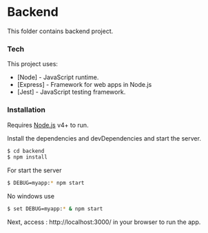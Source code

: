 # Backend

This folder contains backend project.

### Tech

This project uses:

* [Node] - JavaScript runtime.
* [Express] - Framework for web apps in Node.js
* [Jest] - JavaScript testing framework.

### Installation

Requires [Node.js](https://nodejs.org/) v4+ to run.

Install the dependencies and devDependencies and start the server.

```sh
$ cd backend
$ npm install
```

For start the server

```sh
$ DEBUG=myapp:* npm start
```
No windows use
```sh
$ set DEBUG=myapp:* & npm start
```

Next, access : http://localhost:3000/ in your browser to run the app.
